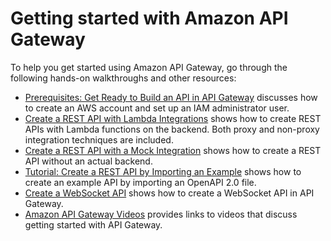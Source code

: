 # Getting started with Amazon API Gateway<a name="getting-started"></a>

To help you get started using Amazon API Gateway, go through the following hands\-on walkthroughs and other resources:
+ [Prerequisites: Get Ready to Build an API in API Gateway](https://docs.aws.amazon.com/apigateway/latest/developerguide/setting-up.html) discusses how to create an AWS account and set up an IAM administrator user\.
+ [Create a REST API with Lambda Integrations](https://docs.aws.amazon.com/apigateway/latest/developerguide/apigateway-getting-started-with-rest-apis.html) shows how to create REST APIs with Lambda functions on the backend\. Both proxy and non\-proxy integration techniques are included\.
+ [Create a REST API with a Mock Integration](https://docs.aws.amazon.com/apigateway/latest/developerguide/apigateway-getting-started-mock.html) shows how to create a REST API without an actual backend\.
+ [Tutorial: Create a REST API by Importing an Example](https://docs.aws.amazon.com/apigateway/latest/developerguide/api-gateway-create-api-from-example.html) shows how to create an example API by importing an OpenAPI 2\.0 file\.
+ [Create a WebSocket API](http://aws.amazon.com/blogs/compute/announcing-websocket-apis-in-amazon-api-gateway/) shows how to create a WebSocket API in API Gateway\.
+ [Amazon API Gateway Videos](https://docs.aws.amazon.com/apigateway/latest/developerguide/apigateway-videos.html) provides links to videos that discuss getting started with API Gateway\.